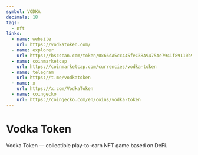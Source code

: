 ```yaml
---
symbol: VODKA
decimals: 18
tags:
  - nft
links:
  - name: website
    url: https://vodkatoken.com/
  - name: explorer
    url: https://bscscan.com/token/0x66dA5cc445feC38A9475Ae7941f89110b9d256b9
  - name: coinmarketcap
    url: https://coinmarketcap.com/currencies/vodka-token
  - name: telegram
    url: https://t.me/vodkatoken
  - name: x
    url: https://x.com/VodkaToken
  - name: coingecko
    url: https://coingecko.com/en/coins/vodka-token
---
```


# Vodka Token

Vodka Token — collectible play-to-earn NFT game based on DeFi.
